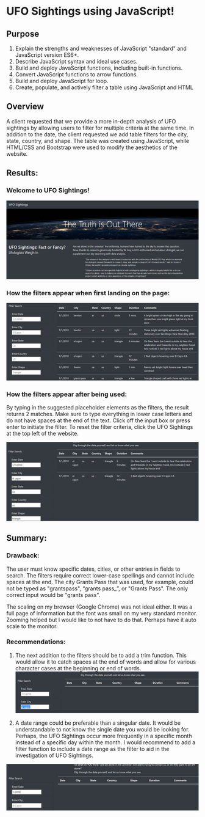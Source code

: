 # UFO Sightings using JavaScript!

## Purpose
1. Explain the strengths and weaknesses of JavaScript "standard" and JavaScript version ES6+.
2. Describe JavaScript syntax and ideal use cases.
3. Build and deploy JavaScript functions, including built-in functions.
4. Convert JavaScript functions to arrow functions.
5. Build and deploy JavaScript for loop.
6. Create, populate, and actively filter a table using JavaScript and HTML

## Overview 
A client requested that we provide a more in-depth analysis of UFO sightings by allowing users to filter for multiple criteria at the same time. In addition to the date, the client requested we add table filters for the city, state, country, and shape.  The table was created using JavaScript, while HTML/CSS and Bootstrap were used to modify the aesthetics of the website. 

## Results:
### Welcome to UFO Sightings! 

![Pic 1](https://github.com/mpournaras/UFOs/blob/main/static/images/top.PNG)

### How the filters appear when first landing on the page:
![Pic 2](https://github.com/mpournaras/UFOs/blob/main/static/images/bottom.PNG)

### How the filters appear after being used: 
By typing in the suggested placeholder elements as the filters, the result returns 2 matches.  Make sure to type everything in lower case letters and do not have spaces at the end of the text.  Click off the input box or press enter to initiate the filter.  To reset the filter criteria, click the UFO Sightings at the top left of the website. 

![Pic 3](https://github.com/mpournaras/UFOs/blob/main/static/images/working_filters.PNG)


## Summary: 

### Drawback:
The user must know specific dates, cities, or other entries in fields to search. The filters require correct lower-case spellings and cannot include spaces at the end.  The city Grants Pass that was used, for example, could not be typed as "grantspass", “grants pass_”, or "Grants Pass".  The only correct input would be "grants pass".

The scaling on my browser (Google Chrome) was not ideal either. It was a full page of information but the font was small on my very standard monitor. Zooming helped but I would like to not have to do that. Perhaps have it auto scale to the monitor.

### Recommendations: 
1. The next addition to the filters should be to add a trim function. This would allow it to catch spaces at the end of words and allow for various character cases at the beginning or end of words.
![Pic 4](https://github.com/mpournaras/UFOs/blob/main/static/images/trim.PNG)

2. A date range could be preferable than a singular date.  It would be understandable to not know the single date you would be looking for.  Perhaps, the UFO Sightings occur more frequently in a specific month instead of a specific day within the month.  I would recommend to add a filter function to include a date range as the filter to aid in the investigation of UFO Sightings. 

![Pic 5](https://github.com/mpournaras/UFOs/blob/main/static/images/date.PNG)
